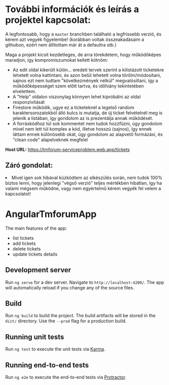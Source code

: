 # További információk és leírás a projektel kapcsolat:

A legfontosabb, hogy a `master` branchben található a legfrissebb verzió, és kérem azt vegyék figyelembe! (korábban voltak összeakadásaim a githubon, ezért nem állítottam már át a defaultra stb.)

Maga a projekt kicsit kezdetleges, de arra törekdetem, hogy működőképes maradjon, így kompromiszumokat kellett kötnöm:
<ul>
  <li>Az edit oldal kikerült külön... eredeti tervek szerint a kilistázott ticketekre lehetett volna kattintani, és azon belül lehetett volna törölni/módosítani, sajnos ezt nem tudtam "következmények nélkül" megvalósíítani, így a működőképességet szem előtt tartva, és időhiány tekintetében elvetettem.</li>
  <li>A "Help" oldalon viszonylag könnyen lehet kipróbálni az oldal responzivítását</li>
  <li>Firestore működik, ugye ez a ticketeknél a legelső random karaktersorozatokból álló kulcs is mutatja, de új ticket felvételnél meg is jelenik a listában, így gondolom az is prezentálja annak működését.</li>
  <li>A forráskódhoz túl sok kommentet nem tudok hozzfűzni, úgy gondolom mivel nem lett túl komplex a kód, illetve hosszú (sajnos), így ennek láttam ennek különösebb okát, úgy gondolom az alapvető formázási, és "clean code" alapelveknek megfelel</li>
</ul>

**Host URL:** https://tmforum-serviceproblem.web.app/tickets

## Záró gondolat:
<li>Mivel igen sok hibával küzködtem az elkészülés során, nem tudok 100% biztos lenni, hogy jelenlegi "végső verzió" teljes mértékben hibátlan, így ha valami mégsem működne, vagy nem egyértelmű kérem vegyék fel velem a kapcsolatot!</li>

# AngularTmforumApp

The main features of the app:
- list tickets
- add tickets
- delete tickets
- update tickets details

## Development server

Run `ng serve` for a dev server. Navigate to `http://localhost:4200/`. The app will automatically reload if you change any of the source files.

## Build

Run `ng build` to build the project. The build artifacts will be stored in the `dist/` directory. Use the `--prod` flag for a production build.

## Running unit tests

Run `ng test` to execute the unit tests via [Karma](https://karma-runner.github.io).

## Running end-to-end tests

Run `ng e2e` to execute the end-to-end tests via [Protractor](http://www.protractortest.org/).
